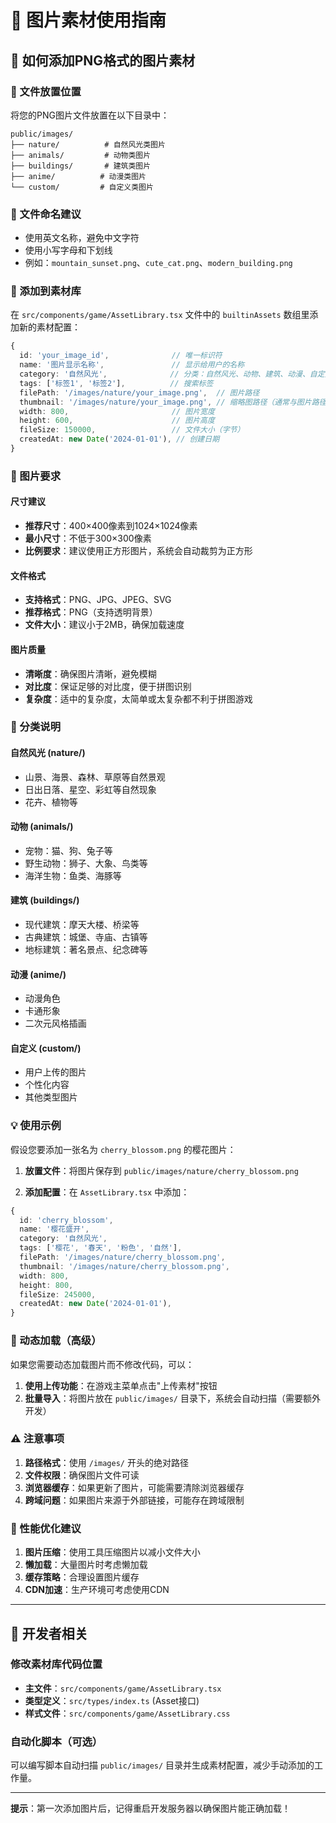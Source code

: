 # 📸 图片素材使用指南

## 🎯 如何添加PNG格式的图片素材

### 📁 文件放置位置
将您的PNG图片文件放置在以下目录中：

```
public/images/
├── nature/          # 自然风光类图片
├── animals/         # 动物类图片  
├── buildings/       # 建筑类图片
├── anime/          # 动漫类图片
└── custom/         # 自定义类图片
```

### 📝 文件命名建议
- 使用英文名称，避免中文字符
- 使用小写字母和下划线
- 例如：`mountain_sunset.png`、`cute_cat.png`、`modern_building.png`

### 🔧 添加到素材库

在 `src/components/game/AssetLibrary.tsx` 文件中的 `builtinAssets` 数组里添加新的素材配置：

```typescript
{
  id: 'your_image_id',              // 唯一标识符
  name: '图片显示名称',               // 显示给用户的名称
  category: '自然风光',              // 分类：自然风光、动物、建筑、动漫、自定义
  tags: ['标签1', '标签2'],          // 搜索标签
  filePath: '/images/nature/your_image.png',  // 图片路径
  thumbnail: '/images/nature/your_image.png', // 缩略图路径（通常与图片路径相同）
  width: 800,                       // 图片宽度
  height: 600,                      // 图片高度
  fileSize: 150000,                 // 文件大小（字节）
  createdAt: new Date('2024-01-01'), // 创建日期
}
```

### 📐 图片要求

#### 尺寸建议
- **推荐尺寸**：400×400像素到1024×1024像素
- **最小尺寸**：不低于300×300像素
- **比例要求**：建议使用正方形图片，系统会自动裁剪为正方形

#### 文件格式
- **支持格式**：PNG、JPG、JPEG、SVG
- **推荐格式**：PNG（支持透明背景）
- **文件大小**：建议小于2MB，确保加载速度

#### 图片质量
- **清晰度**：确保图片清晰，避免模糊
- **对比度**：保证足够的对比度，便于拼图识别
- **复杂度**：适中的复杂度，太简单或太复杂都不利于拼图游戏

### 🎨 分类说明

#### 自然风光 (nature/)
- 山景、海景、森林、草原等自然景观
- 日出日落、星空、彩虹等自然现象
- 花卉、植物等

#### 动物 (animals/)
- 宠物：猫、狗、兔子等
- 野生动物：狮子、大象、鸟类等
- 海洋生物：鱼类、海豚等

#### 建筑 (buildings/)
- 现代建筑：摩天大楼、桥梁等
- 古典建筑：城堡、寺庙、古镇等
- 地标建筑：著名景点、纪念碑等

#### 动漫 (anime/)
- 动漫角色
- 卡通形象
- 二次元风格插画

#### 自定义 (custom/)
- 用户上传的图片
- 个性化内容
- 其他类型图片

### 💡 使用示例

假设您要添加一张名为 `cherry_blossom.png` 的樱花图片：

1. **放置文件**：将图片保存到 `public/images/nature/cherry_blossom.png`

2. **添加配置**：在 `AssetLibrary.tsx` 中添加：
```typescript
{
  id: 'cherry_blossom',
  name: '樱花盛开',
  category: '自然风光',
  tags: ['樱花', '春天', '粉色', '自然'],
  filePath: '/images/nature/cherry_blossom.png',
  thumbnail: '/images/nature/cherry_blossom.png',
  width: 800,
  height: 800,
  fileSize: 245000,
  createdAt: new Date('2024-01-01'),
}
```

### 🔄 动态加载（高级）

如果您需要动态加载图片而不修改代码，可以：

1. **使用上传功能**：在游戏主菜单点击"上传素材"按钮
2. **批量导入**：将图片放在 `public/images/` 目录下，系统会自动扫描（需要额外开发）

### ⚠️ 注意事项

1. **路径格式**：使用 `/images/` 开头的绝对路径
2. **文件权限**：确保图片文件可读
3. **浏览器缓存**：如果更新了图片，可能需要清除浏览器缓存
4. **跨域问题**：如果图片来源于外部链接，可能存在跨域限制

### 🚀 性能优化建议

1. **图片压缩**：使用工具压缩图片以减小文件大小
2. **懒加载**：大量图片时考虑懒加载
3. **缓存策略**：合理设置图片缓存
4. **CDN加速**：生产环境可考虑使用CDN

---

## 🔧 开发者相关

### 修改素材库代码位置
- **主文件**：`src/components/game/AssetLibrary.tsx`
- **类型定义**：`src/types/index.ts` (Asset接口)
- **样式文件**：`src/components/game/AssetLibrary.css`

### 自动化脚本（可选）
可以编写脚本自动扫描 `public/images/` 目录并生成素材配置，减少手动添加的工作量。

---

**提示**：第一次添加图片后，记得重启开发服务器以确保图片能正确加载！
